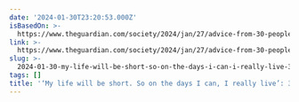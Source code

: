 ```yaml
---
date: '2024-01-30T23:20:53.000Z'
isBasedOn: >-
  https://www.theguardian.com/society/2024/jan/27/advice-from-30-people-who-really-started-living-when-they-found-out-they-were-dying
link: >-
  https://www.theguardian.com/society/2024/jan/27/advice-from-30-people-who-really-started-living-when-they-found-out-they-were-dying
slug: >-
  2024-01-30-my-life-will-be-short-so-on-the-days-i-can-i-really-live-30-dying-peop
tags: []
title: '‘My life will be short. So on the days I can, I really live’: 30 dying peop'
---
```


